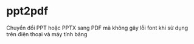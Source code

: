 # ppt2pdf
Chuyển đổi PPT hoặc PPTX sang PDF mà không gây lỗi font khi sử dụng trên điện thoại và máy tính bảng
